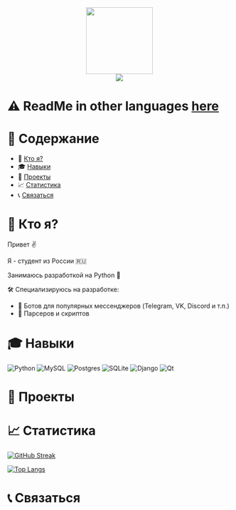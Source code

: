 <div align="center">
  <img src="https://media.giphy.com/media/3oKIPnAiaMCws8nOsE/giphy.gif" width=150>
</div>

<div align="center">
  <img src="https://komarev.com/ghpvc/?username=PepeCh1ll&color=red&style=flat-square">
</div>

# :warning: ReadMe in other languages [here](google.com)

# :page_facing_up: Содержание

- :man: [Кто я?](#man-кто-я)
- :mortar_board: [Навыки](#mortar_board-навыки)
- :floppy_disk: [Проекты](#floppy_disk-проекты)
- :chart_with_upwards_trend: [Статистика](#chart_with_upwards_trend-статистика)
- :telephone_receiver: [Связаться](#telephone_receiver-связаться)

# :man: Кто я?

Привет :v:

Я - студент из России :ru:

Занимаюсь разработкой на Python :snake:

:hammer_and_wrench: Специализируюсь на разработке:
- :space_invader: Ботов для популярных мессенджеров (Telegram, VK, Discord и т.п.)
- :wrench: Парсеров и скриптов

# :mortar_board: Навыки

![Python](https://img.shields.io/badge/python-3670A0?style=for-the-badge&logo=python&logoColor=ffdd54)
![MySQL](https://img.shields.io/badge/mysql-%2300f.svg?style=for-the-badge&logo=mysql&logoColor=white)
![Postgres](https://img.shields.io/badge/postgres-%23316192.svg?style=for-the-badge&logo=postgresql&logoColor=white)
![SQLite](https://img.shields.io/badge/sqlite-%2307405e.svg?style=for-the-badge&logo=sqlite&logoColor=white)
![Django](https://img.shields.io/badge/django-%23092E20.svg?style=for-the-badge&logo=django&logoColor=white)
![Qt](https://img.shields.io/badge/Qt-%23217346.svg?style=for-the-badge&logo=Qt&logoColor=white)

# :floppy_disk: Проекты

# :chart_with_upwards_trend: Статистика

[![GitHub Streak](http://github-readme-streak-stats.herokuapp.com?user=PepeCh1ll&theme=dark&date_format=j%20M%5B%20Y%5D&locale=ru)](https://git.io/streak-stats)

[![Top Langs](https://github-readme-stats.vercel.app/api/top-langs/?username=PepeCh1ll&layout=compact&theme=dark&locale=ru)](https://github.com/anuraghazra/github-readme-stats)

# :telephone_receiver: Связаться
